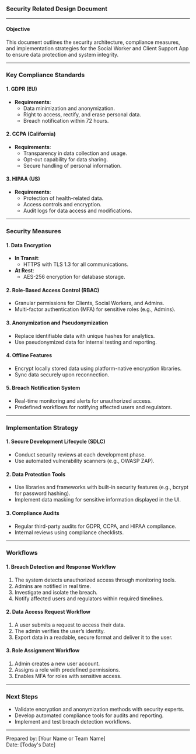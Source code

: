 ### Security Related Design Document

---

#### **Objective**
This document outlines the security architecture, compliance measures, and implementation strategies for the Social Worker and Client Support App to ensure data protection and system integrity.

---

### **Key Compliance Standards**

#### **1. GDPR (EU)**
- **Requirements**:
  - Data minimization and anonymization.
  - Right to access, rectify, and erase personal data.
  - Breach notification within 72 hours.

#### **2. CCPA (California)**
- **Requirements**:
  - Transparency in data collection and usage.
  - Opt-out capability for data sharing.
  - Secure handling of personal information.

#### **3. HIPAA (US)**
- **Requirements**:
  - Protection of health-related data.
  - Access controls and encryption.
  - Audit logs for data access and modifications.

---

### **Security Measures**

#### **1. Data Encryption**
- **In Transit**:
  - HTTPS with TLS 1.3 for all communications.
- **At Rest**:
  - AES-256 encryption for database storage.

#### **2. Role-Based Access Control (RBAC)**
- Granular permissions for Clients, Social Workers, and Admins.
- Multi-factor authentication (MFA) for sensitive roles (e.g., Admins).

#### **3. Anonymization and Pseudonymization**
- Replace identifiable data with unique hashes for analytics.
- Use pseudonymized data for internal testing and reporting.

#### **4. Offline Features**
- Encrypt locally stored data using platform-native encryption libraries.
- Sync data securely upon reconnection.

#### **5. Breach Notification System**
- Real-time monitoring and alerts for unauthorized access.
- Predefined workflows for notifying affected users and regulators.

---

### **Implementation Strategy**

#### **1. Secure Development Lifecycle (SDLC)**
- Conduct security reviews at each development phase.
- Use automated vulnerability scanners (e.g., OWASP ZAP).

#### **2. Data Protection Tools**
- Use libraries and frameworks with built-in security features (e.g., bcrypt for password hashing).
- Implement data masking for sensitive information displayed in the UI.

#### **3. Compliance Audits**
- Regular third-party audits for GDPR, CCPA, and HIPAA compliance.
- Internal reviews using compliance checklists.

---

### **Workflows**

#### **1. Breach Detection and Response Workflow**
1. The system detects unauthorized access through monitoring tools.
2. Admins are notified in real time.
3. Investigate and isolate the breach.
4. Notify affected users and regulators within required timelines.

#### **2. Data Access Request Workflow**
1. A user submits a request to access their data.
2. The admin verifies the user’s identity.
3. Export data in a readable, secure format and deliver it to the user.

#### **3. Role Assignment Workflow**
1. Admin creates a new user account.
2. Assigns a role with predefined permissions.
3. Enables MFA for roles with sensitive access.

---

### **Next Steps**
- Validate encryption and anonymization methods with security experts.
- Develop automated compliance tools for audits and reporting.
- Implement and test breach detection workflows.

---

Prepared by: [Your Name or Team Name]  
Date: [Today's Date]


